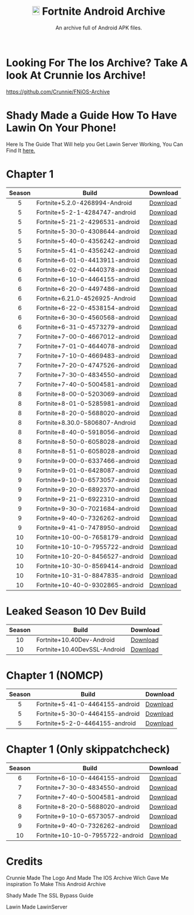 
<div align=center>

# <img src="https://cdn.discordapp.com/attachments/853780763538751498/954086768284672072/38002.png" alt="Android Logo" width="20" height="24"> Fortnite Android Archive
An archive full of Android APK files.

</div>
<br>

# Looking For The Ios Archive? Take A look At Crunnie Ios Archive!
https://github.com/Crunnie/FNiOS-Archive

# Shady Made a Guide How To Have Lawin On Your Phone!
Here Is The Guide That Will help you Get Lawin Server Working, You Can Find It [here.](https://discord.gg/cpRZq2ETC8)

# Chapter 1

| Season | Build | Download | 
| :---: | ----------- | ----------- | 
| 5 | Fortnite+5.2.0-4268994-Android | [Download](https://drive.google.com/file/d/1BoLxohiTEkTKG40TXPQ3iEG-oFWnPybg/view?usp=sharing) |
| 5 | Fortnite+5-2-1-4284747-android | [Download](https://drive.google.com/file/d/1Jtk9xiuDI03bMU5QPIsv5ab3XIRGZYcl/view?usp=sharing) |
| 5 | Fortnite+5-21-2-4296531-android | [Download](https://drive.google.com/file/d/1dDswjaTG08uCPMF2Y8Y6d_VbJTkmAqM5/view?usp=sharing) |
| 5 | Fortnite+5-30-0-4308644-android | [Download](https://drive.google.com/file/d/1Y611jmk7qjqsfAjD1J2UD0m4joRGw95L/view?usp=sharing) |
| 5 | Fortnite+5-40-0-4356242-android | [Download](https://drive.google.com/file/d/1X5Vz-jz15f7aUvOTbaApTRokwMHFzQib/view?usp=sharing) |
| 5 | Fortnite+5-41-0-4356242-android | [Download](https://drive.google.com/file/d/1kO8KZihAfrAOLLvEqAbj7bVx1qLVG2pw/view?usp=sharing) |
| 6 | Fortnite+6-01-0-4413911-android | [Download](https://drive.google.com/file/d/1nwsQdt37qzeQ_P3S4mtpYKakQr9Zs2k0/view?usp=sharing) |
| 6 | Fortnite+6-02-0-4440378-android | [Download](https://drive.google.com/file/d/1VUf1r7Oinxeb_yyAJaz22HAWAxnQ3g9I/view?usp=sharing) |
| 6 | Fortnite+6-10-0-4464155-android | [Download](https://drive.google.com/file/d/17kJF6po8BvW9TcsU9DFsmOef0p14qJW5/view?usp=sharing) |
| 6 | Fortnite+6-20-0-4497486-android | [Download](https://drive.google.com/file/d/14xLguHuV8ddb2WPa9umwDVT_xM2Pq6dt/view?usp=sharing) |
| 6 | Fortnite+6.21.0-4526925-Android | [Download](https://drive.google.com/file/d/1i94Z8SuiHiH29WpaiJiJT6JOTMEpZvs-/view) |
| 6 | Fortnite+6-22-0-4538154-android | [Download](https://drive.google.com/file/d/1T0cx0Xk-urYgVVyEzzy0wKF36Gqlhcys/view?usp=sharing) |
| 6 | Fortnite+6-30-0-4560568-android | [Download](https://drive.google.com/file/d/1MvT7bCOiK_ydAVO5C93dECEfnhxPxlCc/view?usp=sharing) |
| 6 | Fortnite+6-31-0-4573279-android | [Download](https://drive.google.com/file/d/19uXZ7JRQsNcEANNm7EH4kL8empU1cOIn/view?usp=sharing) |
| 7 | Fortnite+7-00-0-4667012-android | [Download](https://drive.google.com/file/d/1efpivYrgbXtW-Ri4XTw9Tynwe5v1OGwQ/view?usp=sharing) |
| 7 | Fortnite+7-01-0-4644078-android | [Download](https://drive.google.com/file/d/1c32jo4MqssfT-fe-7bZfv9E3V5UlVa9R/view?usp=sharing) |
| 7 | Fortnite+7-10-0-4669483-android | [Download](https://drive.google.com/file/d/1p5EfKbank1BwnQukOsEePTZPFhG6Ayy0/view?usp=sharing) |
| 7 | Fortnite+7-20-0-4747526-android | [Download](https://drive.google.com/file/d/1SsZoikv6CgGwtLO6YFc_lpJX2hRjWoqU/view?usp=sharing) |
| 7 | Fortnite+7-30-0-4834550-android | [Download](https://drive.google.com/file/d/10PN3aXO6IOU2xWiy3tw170_prNBIXXWe/view?usp=sharing) |
| 7 | Fortnite+7-40-0-5004581-android | [Download](https://drive.google.com/file/d/1x-VNkPoeN_UvzfxNMXwaJeTGa7LjPm3h/view?usp=sharing) |
| 8 | Fortnite+8-00-0-5203069-android | [Download](https://drive.google.com/file/d/1KlHoViLnf9_o--BZJyxN9XoI7pmDcp0K/view?usp=sharing) |
| 8 | Fortnite+8-01-0-5285981-android | [Download](https://drive.google.com/file/d/1lb6Llos9ywgRToZicTexjTVe4lNTLuch/view?usp=sharing) |
| 8 | Fortnite+8-20-0-5688020-android | [Download](https://drive.google.com/file/d/1H2_9PbvfILSLWbagoBbFTbvXeG2t2RS6/view?usp=sharing) |
| 8 | Fortnite+8.30.0-5806807-Android | [Download](https://drive.google.com/file/d/1Sg8kkXraQ2QpyPLzvBBhxlpsbqcahy26/view?usp=sharing) |
| 8 | Fortnite+8-40-0-5918056-android | [Download](https://drive.google.com/file/d/11bMtU1LO-PxNTTMjUSBP4axSU6X2hy1w/view?usp=sharing) |
| 8 | Fortnite+8-50-0-6058028-android | [Download](https://drive.google.com/file/d/1UAKvMDjuXLr94pz83ZclLbkRDJPOI6Gm/view?usp=sharing) |
| 8 | Fortnite+8-51-0-6058028-android | [Download](https://drive.google.com/file/d/1cpQCA0Yh3-i2N0wPgeE5Veq7IYlWSPbY/view?usp=sharing) |
| 9 | Fortnite+9-00-0-6337466-android | [Download](https://drive.google.com/file/d/1YSK7jJsT3BdRmddfLMrH1LgHNPtbZ3V-/view?usp=sharing) |
| 9 | Fortnite+9-01-0-6428087-android | [Download](https://drive.google.com/file/d/1gPaq_eTlKj4gzVeUMar6tYwk40VCAxMD/view?usp=sharing) |
| 9 | Fortnite+9-10-0-6573057-android | [Download](https://drive.google.com/file/d/12GNhP8Z-Nm-QTFY-n2mQDreOueFl7Ev8/view?usp=sharing) |
| 9 | Fortnite+9-20-0-6892370-android | [Download](https://drive.google.com/file/d/1NmhkzyH-VNnabuV9D3y28T2w2-AWLwlU/view?usp=sharing) |
| 9 | Fortnite+9-21-0-6922310-android | [Download](https://drive.google.com/file/d/1MlvEF_NyncopX32x_Qs31PSRnxQ7FtzH/view?usp=sharing) |
| 9 | Fortnite+9-30-0-7021684-android | [Download](https://drive.google.com/file/d/1qm1gBcgT3DhRafuk4bl7lyU_VDHvh4YT/view?usp=sharing) |
| 9 | Fortnite+9-40-0-7326262-android | [Download](https://drive.google.com/file/d/1mQff8Bm6vpPVSlr-lR5DUz38l77oNozP/view?usp=sharing) |
| 9 | Fortnite+9-41-0-7478950-android | [Download](https://drive.google.com/file/d/1ecMrfBPQ32ns27EyjJ7tuoILfkikxyau/view?usp=sharing) |
| 10 | Fortnite+10-00-0-7658179-android | [Download](https://drive.google.com/file/d/1kFxjmSB82J0j1M7ZezUw8Hbh02Dx6L5_/view?usp=sharing) |
| 10 | Fortnite+10-10-0-7955722-android | [Download](https://drive.google.com/file/d/1XfTfZ4nggcoEEZj-ZcFwqzrtTEex18Mx/view?usp=sharing) |
| 10 | Fortnite+10-20-0-8456527-android | [Download](https://drive.google.com/file/d/1JBZfh7-0Ctq-LkyopizyX_hywAAG2zlQ/view?usp=sharing) |
| 10 | Fortnite+10-30-0-8569414-android | [Download](https://drive.google.com/file/d/1JBg3J3dIBKccbfyIGVvtrcygto1QrO4m/view?usp=sharing) |
| 10 | Fortnite+10-31-0-8847835-android | [Download](https://drive.google.com/file/d/1mvkAPACxFpMcvALEPyOZHEIEvoZlvSpt/view?usp=sharing) |
| 10 | Fortnite+10-40-0-9302865-android | [Download](https://drive.google.com/file/d/15KvcwVahAgaND1bt3RBm2TtUpIPlYnF-/view?usp=sharing) |

# Leaked Season 10 Dev Build
| Season | Build | Download | 
| :---: | ----------- | ----------- | 
| 10 | Fortnite+10.40Dev-Android | [Download](https://cdn.discordapp.com/attachments/784567894347743252/849038005611397120/Fortnite_10.40.apk) |
| 10 | Fortnite+10.40DevSSL-Android |[Download](https://cdn.discordapp.com/attachments/784567894347743252/849416302803812372/Fortnite_10.40_DEVBUILD_No_SSL_Pinning_TEST2.apk) |


# Chapter 1 (NOMCP)

| Season | Build | Download | 
| :---: | ----------- | ----------- | 
| 5 | Fortnite+5-41-0-4464155-android | [Download](https://drive.google.com/file/d/1PsyGQR0HNAAecupuR9bEH5DPAGxDpuvo/view?usp=drivesdk) |
| 5 | Fortnite+5-30-0-4464155-android | [Download](https://drive.google.com/file/d/1PhgacSyY-k9qdKgesPzJ3u5o2TdC_wZL/view?usp=sharing) |
| 5 | Fortnite+5-2-0-4464155-android | [Download](https://drive.google.com/file/d/137V5vhdfExOTGeS30htS6KrlWXHN2C2j/view?usp=sharing) |



# Chapter 1 (Only skippatchcheck)

| Season | Build | Download | 
| :---: | ----------- | ----------- | 
| 6 | Fortnite+6-10-0-4464155-android | [Download](https://drive.google.com/file/d/1h5I8WkBzhowaqy2AC_0bePKxTZHcyfH3/view?usp=sharing) |
| 7 | Fortnite+7-30-0-4834550-android | [Download](https://drive.google.com/file/d/1owSXQaE5pN_D0wxvG5LDVlh7mZXe3BMH/view?usp=sharing) |
| 7 | Fortnite+7-40-0-5004581-android | [Download](https://drive.google.com/file/d/1gpFPCTyj7q-CiUe5st24ARmEfAWi8ynT/view?usp=sharing) |
| 8 | Fortnite+8-20-0-5688020-android | [Download](https://drive.google.com/file/d/1ow5aj4Q4JxoceZ0sClEzy0zWgMMyZeEg/view?usp=sharing) |
| 9 | Fortnite+9-10-0-6573057-android | [Download](https://drive.google.com/file/d/1owFEf4H37rBe3Q5I-k2qU3peWT-TD95R/view?usp=sharing) |
| 9 | Fortnite+9-40-0-7326262-android | [Download](https://drive.google.com/file/d/1gc87G9ehD1i0offVW77U8QSPf9ZYFgdt/view?usp=sharing) |
| 10 | Fortnite+10-10-0-7955722-android | [Download](https://drive.google.com/file/d/1or0ym6W1B7A1bdpqkPIApDPutuk8KxvS/view?usp=sharing) |

# Credits
Crunnie Made The Logo And Made The IOS Archive Wich Gave Me inspiration To Make This Android Archive

Shady Made The SSL Bypass Guide


Lawin Made LawinServer
